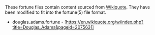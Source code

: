These fortune files contain content sourced from [Wikiquote]().  They have been modified to fit into the fortune(5) file format.

- douglas_adams.fortune - [https://en.wikiquote.org/w/index.php?title=Douglas_Adams&pageid=2075631]
